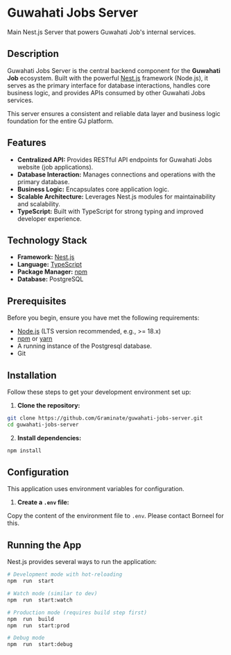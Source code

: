 # Guwahati Jobs Server

Main Nest.js Server that powers Guwahati Job's internal services.

## Description

Guwahati Jobs Server is the central backend component for the **Guwahati Job** ecosystem. Built with the powerful [Nest.js](https://nestjs.com/) framework (Node.js), it serves as the primary interface for database interactions, handles core business logic, and provides APIs consumed by other Guwahati Jobs services.

This server ensures a consistent and reliable data layer and business logic foundation for the entire GJ platform.

## Features

- **Centralized API:** Provides RESTful API endpoints for Guwahati Jobs website (job applications).
- **Database Interaction:** Manages connections and operations with the primary database.
- **Business Logic:** Encapsulates core application logic.
- **Scalable Architecture:** Leverages Nest.js modules for maintainability and scalability.
- **TypeScript:** Built with TypeScript for strong typing and improved developer experience.

## Technology Stack

- **Framework:** [Nest.js](https://nestjs.com/)
- **Language:** [TypeScript](https://www.typescriptlang.org/)
- **Package Manager:** [npm](https://www.npmjs.com/)
- **Database:** PostgreSQL

## Prerequisites

Before you begin, ensure you have met the following requirements:

- [Node.js](https://nodejs.org/) (LTS version recommended, e.g., >= 18.x)
- [npm](https://www.npmjs.com/) or [yarn](https://yarnpkg.com/)
- A running instance of the Postgresql database.
- Git

## Installation

Follow these steps to get your development environment set up:

1.  **Clone the repository:**

```bash
git clone https://github.com/Graminate/guwahati-jobs-server.git
cd guwahati-jobs-server
```

2.  **Install dependencies:**

```bash
npm install
```

## Configuration

This application uses environment variables for configuration.

1.  **Create a `.env` file:**

Copy the content of the environment file to `.env`. Please contact Borneel for this.

## Running the App

Nest.js provides several ways to run the application:

```bash
# Development mode with hot-reloading
npm  run  start

# Watch mode (similar to dev)
npm  run  start:watch

# Production mode (requires build step first)
npm  run  build
npm  run  start:prod

# Debug mode
npm  run  start:debug
```
